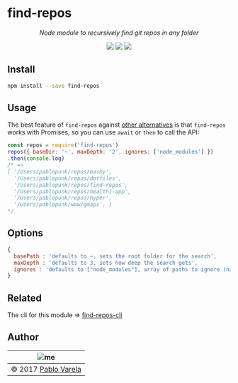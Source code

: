 # find-repos

<p align="center">
  <i>Node module to recursively find git repos in any folder</i>
</p>
<p align="center">
  <a href="https://travis-ci.org/pablopunk/find-repos"><img src="https://travis-ci.org/pablopunk/find-repos.svg?branch=master" /></a>
  <a href="[https://travis-ci.org/pablopunk/find-repos](https://standardjs.com)"><img src="https://img.shields.io/badge/code_style-standard-brightgreen.svg" /></a>
  <a href="https://www.npmjs.com/package/find-repos"><img src="https://img.shields.io/npm/dt/find-repos.svg" /></a>
</p>

## Install

```bash
npm install --save find-repos
```

## Usage

The best feature of `find-repos` against [other alternatives](https://www.npmjs.com/package/find-git-repos) is that `find-repos` works with Promises, so you can use `await` or `then` to call the API:

```javascript
const repos = require('find-repos')
repos({ baseDir: '~', maxDepth: '2', ignores: ['node_modules'] })
.then(console.log)
/* =>
[ '/Users/pablopunk/repos/bashy',
  '/Users/pablopunk/repos/dotfiles',
  '/Users/pablopunk/repos/find-repos',
  '/Users/pablopunk/repos/healthi-app',
  '/Users/pablopunk/repos/hyper',
  '/Users/pablopunk/www/gmaps', ]
*/
```

## Options

```javascript
{
  basePath : 'defaults to ~, sets the root folder for the search',
  maxDepth : 'defaults to 3, sets how deep the search gets',
  ignores : 'defaults to ["node_modules"], array of paths to ignore (names are wrapped in *<name>*)'
}
```

## Related

The cli for this module => [find-repos-cli](https://github.com/pablopunk/find-repos-cli)

## Author

| ![me](https://www.gravatar.com/avatar/fa50aeff0ddd6e63273a068b04353d9d?s=100) |
| ----------------------------------------------------------------------------- |
| © 2017 [Pablo Varela](https://twitter.com/pablopunk)                          |
